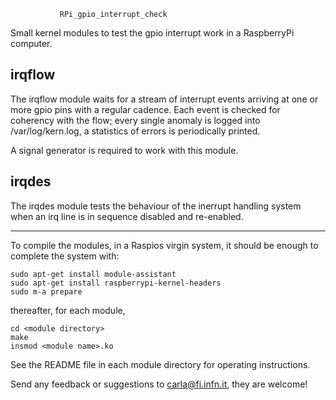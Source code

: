 
               RPi_gpio_interrupt_check

 Small kernel modules to test the gpio interrupt work
              in a RaspberryPi computer.

irqflow
-------

The irqflow module waits for a stream of interrupt events arriving
at one or more gpio pins with a regular cadence. Each event is checked
for coherency with the flow; every single anomaly is logged into
/var/log/kern.log, a statistics of errors is periodically printed.

A signal generator is required to work with this module.

irqdes
------
The irqdes module tests the behaviour of the inerrupt handling system
when an irq line is in sequence disabled and re-enabled.

------

To compile the modules, in a Raspios virgin system, it should be enough
to complete the system with:

    sudo apt-get install module-assistant
    sudo apt-get install raspberrypi-kernel-headers
    sudo m-a prepare

thereafter, for each module,

    cd <module directory>
    make
    insmod <module name>.ko

See the README file in each module directory for operating instructions.

Send any feedback or suggestions to carla@fi.infn.it, they are welcome!

